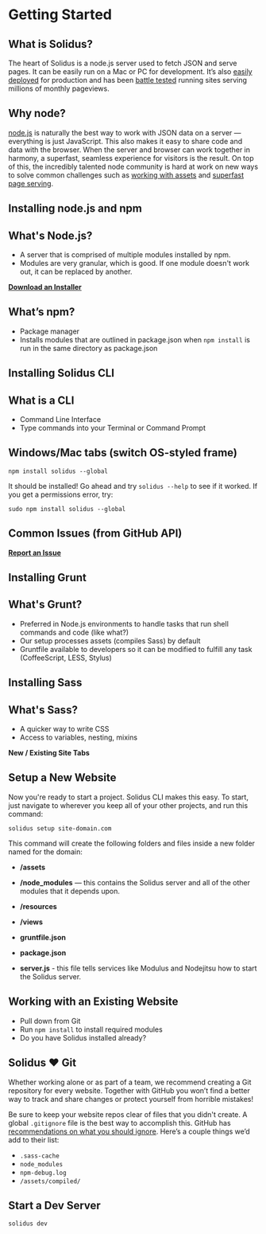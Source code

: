 # Getting Started

## What is Solidus?

The heart of Solidus is a node.js server used to fetch JSON and serve pages. It can be easily run on a Mac or PC for development. It’s also [easily deployed](#) for production and has been [battle tested](http://sparkart.com) running sites serving millions of monthly pageviews.

## Why node?

[node.js](http://nodejs.org) is naturally the best way to work with JSON data on a server — everything is just JavaScript. This also makes it easy to share code and data with the browser. When the server and browser can work together in harmony, a superfast, seamless experience for visitors is the result. On top of this, the incredibly talented node community is hard at work on new ways to solve common challenges such as [working with assets](http://gruntjs.org) and [superfast page serving](http://expressjs.org).


Installing node.js and npm
--------------------------------------------------------------------------------

## What's Node.js?

- A server that is comprised of multiple modules installed by npm.
- Modules are very granular, which is good. If one module doesn't work out, it can be replaced by another.

**[Download an Installer](http://nodejs.org/download)**


## What’s npm?

- Package manager
- Installs modules that are outlined in package.json when `npm install` is run in the same directory as package.json



Installing Solidus CLI
-------------------------------------------------------------------------------------------

## What is a CLI

- Command Line Interface
- Type commands into your Terminal or Command Prompt


## Windows/Mac tabs (switch OS-styled frame)

```
npm install solidus --global
```

It should be installed! Go ahead and try `solidus --help` to see if it worked. If you get a permissions error, try:

```
sudo npm install solidus --global
```


## Common Issues (from GitHub API)

**[Report an Issue](http://github.com/sparkartgroupinc/solidus/issues/new)**



Installing Grunt
-------------------------------------------------------------------------------------------

## What's Grunt?

- Preferred in Node.js environments to handle tasks that run shell commands and code (like what?)
- Our setup processes assets (compiles Sass) by default
- Gruntfile available to developers so it can be modified to fulfill any task (CoffeeScript, LESS, Stylus)



Installing Sass
-------------------------------------------------------------------------------------------

## What's Sass?

- A quicker way to write CSS
- Access to variables, nesting, mixins


**New / Existing Site Tabs**

Setup a New Website
-------------------------------------------------------------------------------------------

Now you're ready to start a project. Solidus CLI makes this easy. To start, just navigate to wherever you keep all of your other projects, and run this command:

    solidus setup site-domain.com

This command will create the following folders and files inside a new folder named for the domain:

 - **/assets**

 - **/node_modules** — this contains the Solidus server and all of the other modules that it depends upon.

 - **/resources**

 - **/views**

 - **gruntfile.json**

 - **package.json**

 - **server.js** - this file tells services like Modulus and Nodejitsu how to start the Solidus server.


Working with an Existing Website
-------------------------------------------------------------------------------------------

 - Pull down from Git
 - Run `npm install` to install required modules
 - Do you have Solidus installed already?


## Solidus ♥ Git

Whether working alone or as part of a team, we recommend creating a Git repository for every website. Together with GitHub you won’t find a better way to track and share changes or protect yourself from horrible mistakes!

Be sure to keep your website repos clear of files that you didn't create. A global `.gitignore` file is the best way to accomplish this. GitHub has [recommendations on what you should ignore](https://help.github.com/articles/ignoring-files#global-gitignore). Here’s a couple things we’d add to their list:

- `.sass-cache`
- `node_modules`
- `npm-debug.log`
- `/assets/compiled/`


Start a Dev Server
-------------------------------------------------------------------------------------------

    solidus dev